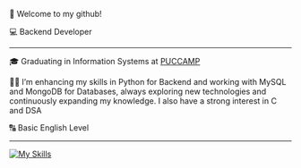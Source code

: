 <p>👋 Welcome to my github!</p>

<p>💻 Backend Developer</p>
<hr>

<p>🎓 Graduating in Information Systems at <a href="https://www.puc-campinas.edu.br/#" target="blank_">PUCCAMP</a></p>
<p>👨‍💻 I’m enhancing my skills in Python for Backend and working with MySQL and MongoDB for Databases, always exploring new technologies and continuously expanding my knowledge. I also have a strong interest in C and DSA</p>
<p>🔠 Basic English Level</p>
<hr>

[![My Skills](https://skillicons.dev/icons?i=java,py,c,mysql,mongodb,git&perline=10)](https://skillicons.dev)

<!---
matheuschagasb/matheuschagasb is a ✨ special ✨ repository because its `README.md` (this file) appears on your GitHub profile.
You can click the Preview link to take a look at your changes.
--->


